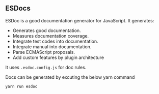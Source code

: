 ## ESDocs

ESDoc is a good documentation generator for JavaScript. It generates:

- Generates good documentation.
- Measures documentation coverage.
- Integrate test codes into documentation.
- Integrate manual into documentation.
- Parse ECMAScript proposals.
- Add custom features by plugin architecture

It uses `.esdoc.config.js` for doc rules.

Docs can be generated by excuting the below yarn command

```sh
yarn run esdoc
```
